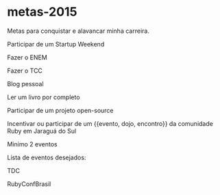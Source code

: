 metas-2015
==========

Metas para conquistar e alavancar minha carreira.

Participar de um Startup Weekend

Fazer o ENEM

Fazer o TCC

Blog pessoal

Ler um livro por completo

Participar de um projeto open-source

Incentivar ou participar de um {{evento, dojo, encontro}} da comunidade Ruby em Jaraguá do Sul

Minimo 2 eventos

Lista de eventos desejados:

TDC

RubyConfBrasil
